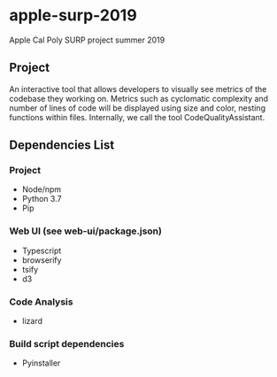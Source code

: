 # apple-surp-2019
Apple Cal Poly SURP project summer 2019

## Project
An interactive tool that allows developers to visually see metrics of the codebase they working on. Metrics such as cyclomatic complexity and number of lines of code will be displayed using size and color, nesting functions within files. Internally, we call the tool CodeQualityAssistant.

## Dependencies List
### Project
- Node/npm
- Python 3.7
- Pip
### Web UI (see web-ui/package.json)
- Typescript
- browserify
- tsify
- d3
### Code Analysis
- lizard
### Build script dependencies
- Pyinstaller

